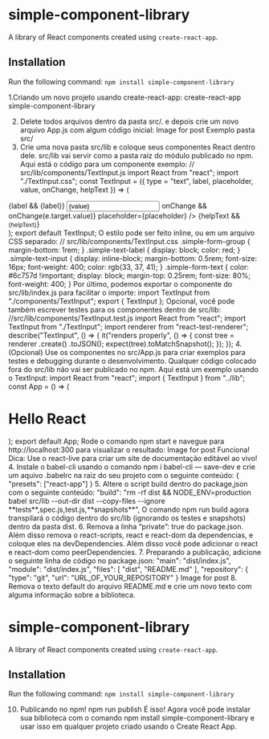 # simple-component-library

A library of React components created using `create-react-app`.

## Installation

Run the following command:
`npm install simple-component-library`

1.Criando um novo projeto usando create-react-app:
create-react-app simple-component-library

2. Delete todos arquivos dentro da pasta src/. e depois crie um novo arquivo App.js com algum código inicial:
   Image for post
   Exemplo pasta src/
3. Crie uma nova pasta src/lib e coloque seus componentes React dentro dele. src/lib vai servir como a pasta raiz do módulo publicado no npm. Aqui está o código para um componente exemplo:
// src/lib/components/TextInput.js
import React from "react";
import "./TextInput.css";
const TextInput = ({
type = "text",
label,
placeholder,
value,
onChange,
helpText
}) => (
  <div className="simple-form-group">
    {label && <label className="simple-text-label">{label}</label>}
    <input
      type={type}
      className="simple-text-input"
      value={value}
      onChange={e => onChange && onChange(e.target.value)}
      placeholder={placeholder}
    />
    {helpText && <small className="simple-form-text">{helpText}</small>}
  </div>
);
export default TextInput;
O estilo pode ser feito inline, ou em um arquivo CSS separado:
// src/lib/components/TextInput.css
.simple-form-group {
  margin-bottom: 1rem;
}
.simple-text-label {
  display: block;
  color: red;
}
.simple-text-input {
  display: inline-block;
  margin-bottom: 0.5rem;
  font-size: 16px;
  font-weight: 400;
  color: rgb(33, 37, 41);
}
.simple-form-text {
  color: #6c757d !important;
  display: block;
  margin-top: 0.25rem;
  font-size: 80%;
  font-weight: 400;
}
Por último, podemos exportar o componente do src/lib/index.js para facilitar o importe:
import TextInput from "./components/TextInput";
export { TextInput };
Opcional, você pode também escrever testes para os componentes dentro de src/lib:
//src/lib/components/TextInput.test.js
import React from "react";
import TextInput from "./TextInput";
import renderer from "react-test-renderer";
describe("TextInput", () => {
  it("renders properly", () => {
    const tree = renderer
      .create(<TextInput label="Email" placeholder="name@example.com" />)
      .toJSON();
    expect(tree).toMatchSnapshot();
  });
});
4.(Opcional) Use os componentes no src/App.js para criar exemplos para testes e debugging durante o desenvolvimento. Qualquer código colocado fora do src/lib não vai ser publicado no npm. Aqui está um exemplo usando o TextInput:
import React from "react";
import { TextInput } from "../lib";
const App = () => (
  <div style={{ width: 640, margin: "15px auto" }}>
    <h1>Hello React</h1>
    <TextInput label="Email Address" placeholder="name@example.com" />
  </div>
);
export default App;
Rode o comando npm start e navegue para http://localhost:300 para visualizar o resultado:
Image for post
Funciona!
Dica: Use o react-live para criar um site de documentação editável ao vivo!
4. Instale o babel-cli usando o comando npm i babel-cli — save-dev e crie um aquivo .babelrc na raiz do seu projeto com o seguinte conteúdo:
   {
   "presets": ["react-app"]
   }
5. Altere o script build dentro do package,json com o seguinte conteúdo:
   "build": "rm -rf dist && NODE_ENV=production babel src/lib --out-dir dist --copy-files --ignore **tests**,spec.js,test.js,**snapshots**",
   O comando npm run build agora transpilará o código dentro do src/lib (ignorando os testes e snapshots) dentro da pasta dist.
6. Remova a linha “private”: true do package.json. Além disso remova o react-scripts, react e react-dom da dependencias, e coloque eles na devDependencies. Além disso você pode adicionar o react e react-dom como peerDependencies.
7. Preparando a publicação, adicione o seguinte linha de código no package.json:
   "main": "dist/index.js",
   "module": "dist/index.js",
   "files": [ "dist", "README.md" ],
   "repository": {
   "type": "git",
   "url": "URL_OF_YOUR_REPOSITORY"
   }
   Image for post
8. Remova o texto default do arquivo README.md e crie um novo texto com alguma informação sobre a biblioteca.

# simple-component-library

A library of React components created using `create-react-app`.

## Installation

Run the following command:
`npm install simple-component-library`

10. Publicando no npm!
    npm run publish
    É isso! Agora você pode instalar sua biblioteca com o comando npm install simple-component-library e usar isso em qualquer projeto criado usando o Create React App.
